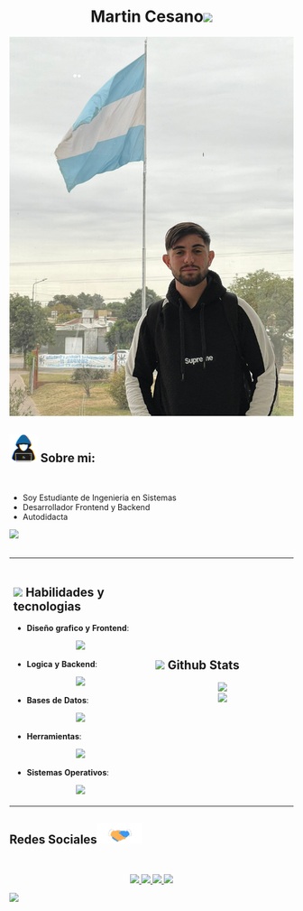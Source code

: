 
<h1 align="center"><b>Martin Cesano</b><img src="https://media.giphy.com/media/hvRJCLFzcasrR4ia7z/giphy.gif" width="35"></h1>

![](https://github.com/MartinCesano/MartinCesano/blob/main/fbda96f6-4b71-4194-9f85-069180912ce3.jpg)

## <picture><img src = "https://github.com/0xAbdulKhalid/0xAbdulKhalid/raw/main/assets/mdImages/about_me.gif" width = 50px></picture> **Sobre mi:**
<br>

- Soy Estudiante de Ingenieria en Sistemas 
- Desarrollador Frontend y Backend
- Autodidacta

<img src="https://user-images.githubusercontent.com/73097560/115834477-dbab4500-a447-11eb-908a-139a6edaec5c.gif"><br><br>

<table border="0" width="100%" align="center">
  <tr>
    <td width="50%">  <br>  
      
  ## <img src="https://media2.giphy.com/media/QssGEmpkyEOhBCb7e1/giphy.gif?cid=ecf05e47a0n3gi1bfqntqmob8g9aid1oyj2wr3ds3mg700bl&rid=giphy.gif" width ="25"><b> Habilidades y tecnologias</b>

  - **Diseño grafico y Frontend**:
  <p align="center">
    <a>
      <img src="https://skillicons.dev/icons?i=react,js,html,css,figma,ps,angular" />
    </a>
  </p>
  
  - **Logica y Backend**:
  <p align="center">
    <a>
      <img src="https://skillicons.dev/icons?i=java,nodejs,ts,py,c,nestjs" />
    </a>
  </p>
  
  - **Bases de Datos**:
  <p align="center">
    <a>
      <img src="https://skillicons.dev/icons?i=mysql,postgres,sqlite" />
    </a>
  </p>
  
  - **Herramientas**:
  <p align="center">
    <a>
      <img src="https://skillicons.dev/icons?i=vscode,git,github,azure,docker" />
    </a>
  </p>
  
  - **Sistemas Operativos**:
  <p align="center">
    <a>
      <img src="https://skillicons.dev/icons?i=windows,linux" />
    </a>
  </p>
 
  </td>
  <td width="50%">
    
  ## <img src="https://media.giphy.com/media/iY8CRBdQXODJSCERIr/giphy.gif" width="35"><b> Github Stats </b>
  <div align="center">
  <p align="center">
    <a>
      <img src="https://github-readme-stats.vercel.app/api/top-langs/?username=MartinCesano" />
    </a>
  <br>
    <a>
      <img src="https://github-readme-stats.vercel.app/api?username=MartinCesano" />
    </a>
  </p>
  </div>
  <br>       
  </td>
  </tr>
</table>

## <b>Redes Sociales</b><img src="https://github.com/0xAbdulKhalid/0xAbdulKhalid/raw/main/assets/mdImages/handshake.gif" width ="80">
<br>
<div align='left'>
<p align="center">
  <a href="https://www.instagram.com/martin_cesano13/" target="_blank">
    <img src="https://skillicons.dev/icons?i=instagram" />
  </a>
  <a href="https://x.com/martin_cesano13" target="_blank">
    <img src="https://skillicons.dev/icons?i=twitter" />
  </a>
  <a href="https://www.linkedin.com/in/martin-cesano-730105247/" target="_blank">
    <img src="https://skillicons.dev/icons?i=linkedin" />
  </a>
  <a href="mailto:cesano305@gmail.com" target="_blank"">
    <img src="https://skillicons.dev/icons?i=gmail" />
  </a>
</p>
</div>

<img src="https://user-images.githubusercontent.com/73097560/115834477-dbab4500-a447-11eb-908a-139a6edaec5c.gif">

